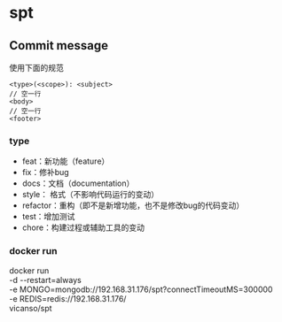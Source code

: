 # spt

## Commit message

使用下面的规范

```
<type>(<scope>): <subject>
// 空一行
<body>
// 空一行
<footer>
```

### type

- feat：新功能（feature）
- fix：修补bug
- docs：文档（documentation）
- style： 格式（不影响代码运行的变动）
- refactor：重构（即不是新增功能，也不是修改bug的代码变动）
- test：增加测试
- chore：构建过程或辅助工具的变动


### docker run

docker run \
  -d --restart=always \
  -e MONGO=mongodb://192.168.31.176/spt?connectTimeoutMS=300000 \
  -e REDIS=redis://192.168.31.176/ \
  vicanso/spt